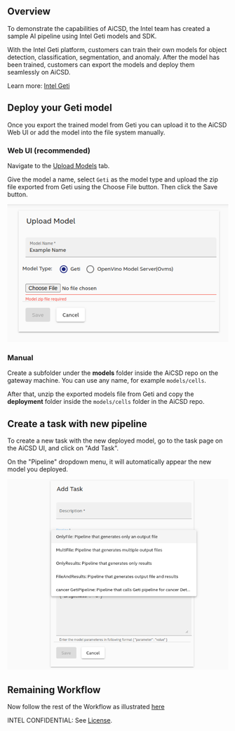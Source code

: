 ## Overview

To demonstrate the capabilities of AiCSD, the Intel team has created a sample AI pipeline using Intel Geti models and SDK.

With the Intel Geti platform, customers can train their own models for object detection, classification, segmentation, and anomaly.
After the model has been trained, customers can export the models and deploy them seamlessly on AiCSD.

Learn more: [Intel Geti](https://geti.intel.com/)

## Deploy your Geti model

Once you export the trained model from Geti you can upload it to the AiCSD Web UI or add the model into the file system manually.

### Web UI (recommended)
Navigate to the [Upload Models](../../getting-started/ms-web-ui-guide-upload-model.md) tab.

Give the model a name, select `Geti` as the model type and upload the zip file exported from Geti using the Choose File button. Then click the Save button.

![GetiPipelines](../../images/geti-add-model.png)

### Manual
Create a subfolder under the **models** folder inside the AiCSD repo on the gateway machine. You can use any name, for example `models/cells`. 

After that, unzip the exported models file from Geti and copy the **deployment** folder inside the `models/cells` folder in the AiCSD repo.

## Create a task with new pipeline

To create a new task with the new deployed model, go to the task page on the AiCSD UI, and click on "Add Task".

On the "Pipeline" dropdown menu, it will automatically appear the new model you deployed.

![GetiPipelines](../../images/geti-pipeline.png)

## Remaining Workflow

Now follow the rest of the Workflow as illustrated [here](../../getting-started/basic-workflow.md)

INTEL CONFIDENTIAL: See [License](../../LICENSE.md).